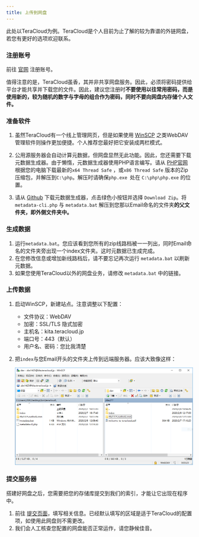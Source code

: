 ```yaml
---
title: 上传到网盘
---
```


此处以TeraCloud为例。TeraCloud是个人目前为止了解的较为靠谱的外链网盘，若您有更好的选项欢迎联系。

### 注册账号

前往 [官网](https://teracloud.jp/en/) 注册账号。

值得注意的是，TeraCloud虽香，其并非共享网盘服务。因此，必须将密码提供给平台才能共享并下载您的文件。因此，建议您注册时**不要使用以往常用密码，而是使用新的，较为随机的数字与字母的组合作为密码，同时不要向网盘内存储个人文件。**

### 准备软件

1. 虽然TeraCloud有一个线上管理网页，但是如果使用 [WinSCP](https://winscp.net/eng/download.php) 之类WebDAV管理软件则操作更加便捷。个人推荐您最好把它安装成两栏模式。

2. 公用源服务器会自动计算元数据，但网盘显然无此功能。因此，您还需要下载元数据生成器。由于懒惰，元数据生成器使用PHP语言编写。请从 [PHP官网](https://windows.php.net/download) 根据您的电脑下载最新的`x64 Thread Safe` ，或`x86 Thread Safe` 版本的Zip压缩包，并解压到`C:\php`。解压时请确保`php.exe `处在 `C:\php\php.exe` 的位置。

3. 请从 [Github](https://github.com/BVEContentService/MetadataGenerator) 下载元数据生成器，点击绿色小按钮并选择 `Download Zip`。将 `metadata-cli.php` 与 `metadata.bat` 解压到您那以Email命名的文件夹**的父文件夹，即外侧文件夹中。**

### 生成数据

1. 运行`metadata.bat`。您应该看到您所有的zip线路档被一一列出，同时Email命名的文件夹旁出现一个index文件夹。这时元数据已生成完成。
2. 在您修改信息或增加新线路档后，请不要忘记再次运行 `metadata.bat` 以刷新元数据。
3. 如果您使用TeraCloud以外的网盘业务，请修改 `metadata.bat` 中的链接。

### 上传数据

1. 启动WinSCP，新建站点。注意调整以下配置：
   * 文件协议：WebDAV
   * 加密：SSL/TLS 隐式加密
   * 主机名：kita.teracloud.jp
   * 端口号：443（默认）
   * 用户名、密码：您比我清楚

2. 把`index`与您Email开头的文件夹上传到远端服务器。应该大致像这样：

   ![WinSCP Example](winscp_example.png)

### 提交服务器

搭建好网盘之后，您需要把您的存储库提交到我们的索引，才能让它出现在程序中。

1. 前往 [提交页面](https://zbx1425.gitee.io/bcs-index/submission/)，填写相关信息。已经默认填写的区域是适于TeraCloud的配置项，如使用此网盘则不需更改。
2. 我们会人工核查您配置的网盘能否正常运作，请您静候佳音。